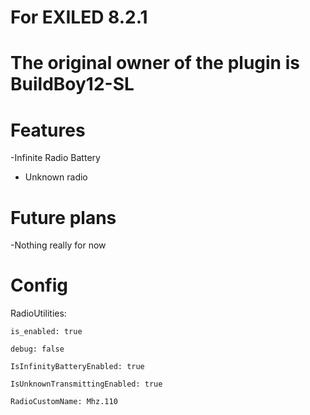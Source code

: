 # For EXILED 8.2.1

# The original owner of the plugin is BuildBoy12-SL


# Features

-Infinite Radio Battery
- Unknown radio


# Future plans

-Nothing really for now

# Config


RadioUtilities:
  
  ``is_enabled: true``
  
  ``debug: false``
  
  ``IsInfinityBatteryEnabled: true``
  
  ``IsUnknownTransmittingEnabled: true``
  
  ``RadioCustomName: Mhz.110``
  

